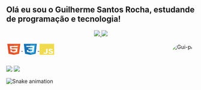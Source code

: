 ## Olá eu sou o Guilherme Santos Rocha, estudande de programação e tecnologia!
<div align="center">
  <a href="https://github.com/guilherme-srocha">
  <img height="170em" src="https://github-readme-stats.vercel.app/api?username=guilherme-srocha&show_icons=true&theme=tokyonight&include_all_commits=true&count_private=true"/>
  <img height="100em" src="https://github-readme-stats.vercel.app/api/top-langs/?username=guilherme-srocha&layout=compact&langs_count=7&theme=tokyonight"/>
</div>

<div style="display: inline_block"><br>
  <img align="center" alt="Gui-HTML" height="30" width="40" src="https://raw.githubusercontent.com/devicons/devicon/master/icons/html5/html5-original.svg">
  <img align="center" alt="Gui-CSS" height="30" width="40" src="https://raw.githubusercontent.com/devicons/devicon/master/icons/css3/css3-original.svg">
  <img align="center" alt="Gui-Js" height="30" width="40" src="https://raw.githubusercontent.com/devicons/devicon/master/icons/javascript/javascript-plain.svg">         
  <img align="right" alt="Gui-pic" height="150" style="border-radius:50px" src="https://brandslogos.com/wp-content/uploads/thumbs/jackass-logo-vector.svg?width=676&height=676">
</div>

##

<div> 
  <a href="https://instagram.com/_guilhermesrocha_" target="_blank"><img src="https://img.shields.io/badge/-Instagram-E4405F?style=for-the-badge&logo=instagram&logoColor=white" target="_blank"></a>
  <a href = "https://guilhermesantosrocha74@gmail.com"><img src="https://img.shields.io/badge/-Gmail-D14836?style=for-the-badge&logo=gmail&logoColor=white" target="_blank"></a>
  
</div>

![Snake animation](https://github.com/guilherme-srocha/guilherme-srocha/blob/output/github-contribution-grid-snake.svg)
